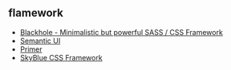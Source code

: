 ## flamework
- [Blackhole - Minimalistic but powerful SASS / CSS Framework](http://www.html5depot.com/blackhole/)
- [Semantic UI](http://semantic-ui.com/)
- [Primer](http://primercss.io/)
- [SkyBlue CSS Framework](http://stanko.github.io/skyblue/)
